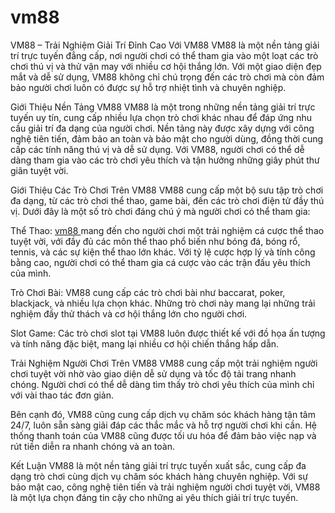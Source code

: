 # vm88
VM88 – Trải Nghiệm Giải Trí Đỉnh Cao Với VM88
VM88 là một nền tảng giải trí trực tuyến đẳng cấp, nơi người chơi có thể tham gia vào một loạt các trò chơi thú vị và thử vận may với nhiều cơ hội thắng lớn. Với một giao diện đẹp mắt và dễ sử dụng, VM88 không chỉ chú trọng đến các trò chơi mà còn đảm bảo người chơi luôn có được sự hỗ trợ nhiệt tình và chuyên nghiệp.

Giới Thiệu Nền Tảng VM88
VM88 là một trong những nền tảng giải trí trực tuyến uy tín, cung cấp nhiều lựa chọn trò chơi khác nhau để đáp ứng nhu cầu giải trí đa dạng của người chơi. Nền tảng này được xây dựng với công nghệ tiên tiến, đảm bảo an toàn và bảo mật cho người dùng, đồng thời cung cấp các tính năng thú vị và dễ sử dụng. Với VM88, người chơi có thể dễ dàng tham gia vào các trò chơi yêu thích và tận hưởng những giây phút thư giãn tuyệt vời.

Giới Thiệu Các Trò Chơi Trên VM88
VM88 cung cấp một bộ sưu tập trò chơi đa dạng, từ các trò chơi thể thao, game bài, đến các trò chơi điện tử đầy thú vị. Dưới đây là một số trò chơi đáng chú ý mà người chơi có thể tham gia:

Thể Thao: <a href="https://vm88.shop"> vm88 </a>  mang đến cho người chơi một trải nghiệm cá cược thể thao tuyệt vời, với đầy đủ các môn thể thao phổ biến như bóng đá, bóng rổ, tennis, và các sự kiện thể thao lớn khác. Với tỷ lệ cược hợp lý và tính công bằng cao, người chơi có thể tham gia cá cược vào các trận đấu yêu thích của mình.

Trò Chơi Bài: VM88 cung cấp các trò chơi bài như baccarat, poker, blackjack, và nhiều lựa chọn khác. Những trò chơi này mang lại những trải nghiệm đầy thử thách và cơ hội thắng lớn cho người chơi.

Slot Game: Các trò chơi slot tại VM88 luôn được thiết kế với đồ họa ấn tượng và tính năng đặc biệt, mang lại nhiều cơ hội chiến thắng hấp dẫn.

Trải Nghiệm Người Chơi Trên VM88
VM88 cung cấp một trải nghiệm người chơi tuyệt vời nhờ vào giao diện dễ sử dụng và tốc độ tải trang nhanh chóng. Người chơi có thể dễ dàng tìm thấy trò chơi yêu thích của mình chỉ với vài thao tác đơn giản.

Bên cạnh đó, VM88 cũng cung cấp dịch vụ chăm sóc khách hàng tận tâm 24/7, luôn sẵn sàng giải đáp các thắc mắc và hỗ trợ người chơi khi cần. Hệ thống thanh toán của VM88 cũng được tối ưu hóa để đảm bảo việc nạp và rút tiền diễn ra nhanh chóng và an toàn.

Kết Luận
VM88 là một nền tảng giải trí trực tuyến xuất sắc, cung cấp đa dạng trò chơi cùng dịch vụ chăm sóc khách hàng chuyên nghiệp. Với sự bảo mật cao, công nghệ tiên tiến và trải nghiệm người chơi tuyệt vời, VM88 là một lựa chọn đáng tin cậy cho những ai yêu thích giải trí trực tuyến.

